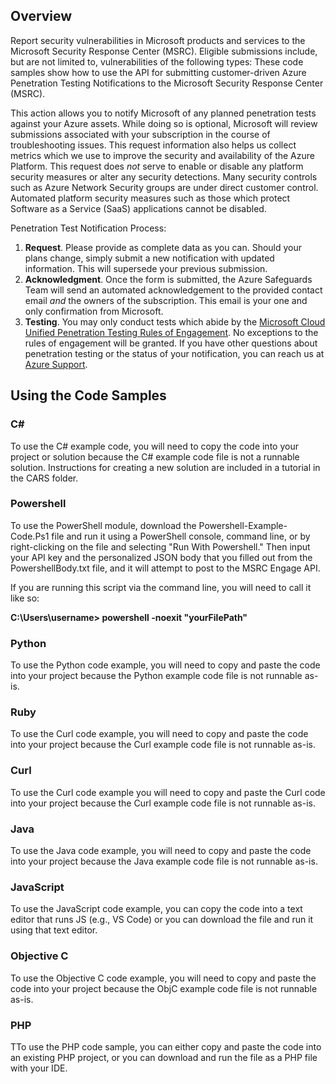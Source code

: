 <h2>Overview</h2>

Report security vulnerabilities in Microsoft products and services to the Microsoft Security Response Center (MSRC).
Eligible submissions include, but are not limited to, vulnerabilities of the following types:
These code samples show how to use the API for submitting customer-driven Azure Penetration Testing Notifications to the Microsoft Security Response Center (MSRC).

This action allows you to notify Microsoft of any planned penetration tests against your Azure assets.
While doing so is optional, Microsoft will review submissions associated with your subscription in the course of troubleshooting issues.
This request information also helps us collect metrics which we use to improve the security and availability of the Azure Platform.
This request does *not* serve to enable or disable any platform security measures or alter any security detections.
Many security controls such as Azure Network Security groups are under direct customer control.
Automated platform security measures such as those which protect Software as a Service (SaaS) applications cannot be disabled.

Penetration Test Notification Process:
1. **Request**.
Please provide as complete data as you can. Should your plans change, simply submit a new notification with updated information.
This will supersede your previous submission.
2. **Acknowledgment**.
Once the form is submitted, the Azure Safeguards Team will send an automated acknowledgement to the provided contact email
*and* the owners of the subscription. This email is your one and only confirmation from Microsoft.
3. **Testing**.
You may only conduct tests which abide by the [Microsoft Cloud Unified Penetration Testing Rules of Engagement](https://technet.microsoft.com/en-us/mt784683).
No exceptions to the rules of engagement will be granted.
If you have other questions about penetration testing or the status of your notification, you can reach us at [Azure Support](https://www.microsoft.com/windowsazure/support/).

<h2>Using the Code Samples</h2>

<h3>C#</h3>
To use the C# example code, you will need to copy the code into your project or solution because the C# example code file is not a runnable solution. Instructions for creating a new solution are included in a tutorial in the CARS folder.

<h3>Powershell</h3>
To use the PowerShell module, download the Powershell-Example-Code.Ps1 file and run it using a PowerShell console, command line, or by right-clicking on the file and selecting "Run With Powershell." Then input your API key and the personalized JSON body that you filled out from the PowershellBody.txt file, and it will attempt to post to the MSRC Engage API.

If you are running this script via the command line, you will need to call it like so:

<b>C:\Users\username> powershell -noexit "yourFilePath"</b>

<h3>Python</h3>
To use the Python code example, you will need to copy and paste the code into your project because the Python example code file is not runnable as-is.

<h3>Ruby</h3>
To use the Curl code example, you will need to copy and paste the code into your project because the Curl example code file is not runnable as-is.

<h3>Curl</h3>
To use the Curl code example you will need to copy and paste the Curl code into your project because the Curl example code file is not runnable as-is.

<h3>Java</h3>
To use the Java code example, you will need to copy and paste the code into your project because the Java example code file is not runnable as-is.

<h3>JavaScript</h3>
To use the JavaScript code example, you can copy the code into a text editor that runs JS (e.g., VS Code) or you can download the file and run it using that text editor.

<h3>Objective C</h3>
To use the Objective C code example, you will need to copy and paste the code into your project because the ObjC example code file is not runnable as-is.

<h3>PHP</h3>
TTo use the PHP code sample, you can either copy and paste the code into an existing PHP project, or you can download and run the file as a PHP file with your IDE.
